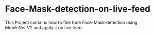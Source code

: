 # Face-Mask-detection-on-live-feed
This Project contains how to fine tune Face-Mask-detection using MobileNet V2 and apply it on live feed.
